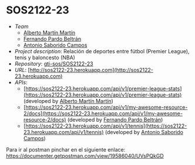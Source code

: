 # SOS2122-23
- *Team*
  - [Alberto Martín Martín](https://github.com/albmarmar6)
  - [Fernando Pardo Beltrán](https://github.com/Nando13-hub)
  - [Antonio Saborido Campos](https://github.com/Antoniiosc7)
- *Project description*: Relación de deportes entre fútbol (Premier League), tenis y baloncesto (NBA)
- *Repository*: [gti-sos/SOS2122-23](https://github.com/gti-sos/SOS2122-23)
- *URL*: [http://sos2122-23.herokuapp.com](http://sos2122-23.herokuapp.com)
-  *APIs*:
    - [https://sos2122-23.herokuapp.com/api/v1/premier-league-stats](https://sos2122-23.herokuapp.com/api/v1/premier-league-stats) (developed by [Alberto Martín Martín](https://github.com/albmarmar6))
    - [https://sos2122-23.herokuapp.com/api/v1/my-awesome-resource-2/docs](https://sos2122-23.herokuapp.com/api/v1/my-awesome-resource-2/docs) (developed by [Fernando Pardo Beltrán](https://github.com/Nando13))
    - [https://sos2122-23.herokuapp.com/api/v1/tennis](https://sos2122-23.herokuapp.com/api/v1/tennis) (developed by [Antonio Saborido Campos](https://github.com/Antoniiosc7))

Para ir al postman pinchar en el siguiente enlace: https://documenter.getpostman.com/view/19586040/UVsPQkGD

